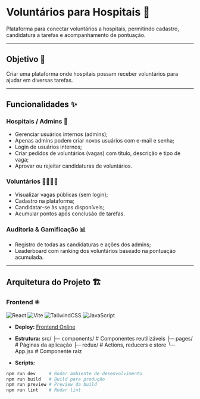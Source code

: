 # Voluntários para Hospitais 🏥

Plataforma para conectar voluntários a hospitais, permitindo cadastro, candidatura a tarefas e acompanhamento de pontuação.

---

## Objetivo 🎯

Criar uma plataforma onde hospitais possam receber voluntários para ajudar em diversas tarefas.

---

## Funcionalidades ✨

### Hospitais / Admins 🏨
- Gerenciar usuários internos (admins);
- Apenas admins podem criar novos usuários com e-mail e senha;
- Login de usuários internos;
- Criar pedidos de voluntários (vagas) com título, descrição e tipo de vaga;
- Aprovar ou rejeitar candidaturas de voluntários.

### Voluntários 🙋‍♂️🙋‍♀️
- Visualizar vagas públicas (sem login);
- Cadastro na plataforma;
- Candidatar-se às vagas disponíveis;
- Acumular pontos após conclusão de tarefas.

### Auditoria & Gamificação 📊
- Registro de todas as candidaturas e ações dos admins;
- Leaderboard com ranking dos voluntários baseado na pontuação acumulada.

---

## Arquitetura do Projeto 🏗️

### Frontend ⚛️
![React](https://img.shields.io/badge/React-18-blue?logo=react&logoColor=white)
![Vite](https://img.shields.io/badge/Vite-6.3.5-brightgreen?logo=vite&logoColor=white)
![TailwindCSS](https://img.shields.io/badge/TailwindCSS-3.4.7-blue?logo=tailwindcss&logoColor=white)
![JavaScript](https://img.shields.io/badge/JavaScript-ES6-yellow?logo=javascript&logoColor=white)

- **Deploy:** [Frontend Online](COLOQUE_AQUI_O_URL_DE_DEPLOY)
- **Estrutura:**
  src/
  ├─ components/ # Componentes reutilizáveis
  ├─ pages/ # Páginas da aplicação
  ├─ redux/ # Actions, reducers e store
  └─ App.jsx # Componente raiz

- **Scripts:**

```bash
npm run dev     # Rodar ambiente de desenvolvimento
npm run build   # Build para produção
npm run preview # Preview da build
npm run lint    # Rodar lint
